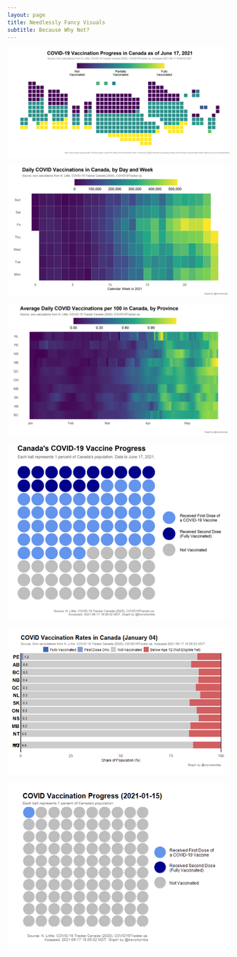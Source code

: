 ```yaml
---
layout: page
title: Needlessly Fancy Visuals
subtitle: Because Why Not?
---
```


![](Plots/MapSquares2.png)

![](Plots/plot_calendar.png)

![](Plots/plot_calendar_vaccine.png)

![](Plots/plot_balls.png)

![](Plots/AnimatedBar.gif)

![](Plots/AnimatedBalls.gif)

